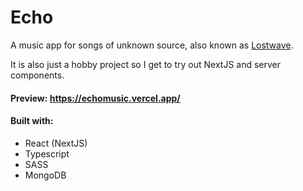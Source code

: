 # Echo

A music app for songs of unknown source, also known as [Lostwave](https://en.wikipedia.org/wiki/Lostwave).

It is also just a hobby project so I get to try out NextJS and server components.

#### Preview: https://echomusic.vercel.app/

#### Built with:

- React (NextJS)
- Typescript
- SASS
- MongoDB
